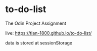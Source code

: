 # to-do-list
The Odin Project Assignment

live: https://tian-1800.github.io/to-do-list/

data is stored at sessionStorage
